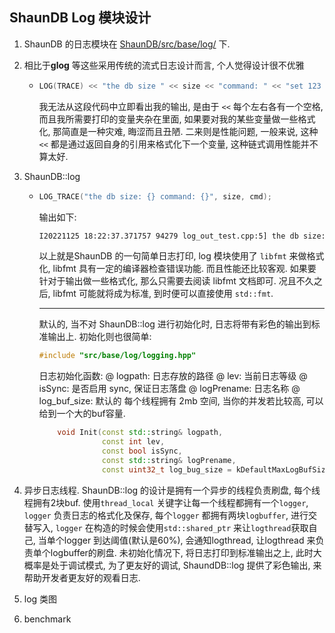 ## ShaunDB Log 模块设计

1. ShaunDB 的日志模块在 [ShaunDB/src/base/log/](../src/base/log/) 下.
2. 相比于**glog** 等这些采用传统的流式日志设计而言, 个人觉得设计很不优雅
    - ```c++
      LOG(TRACE) << "the db size " << size << "command: " << "set 123 456" << ...;
      ```
      我无法从这段代码中立即看出我的输出, 是由于 ```<<``` 每个左右各有一个空格, 而且我所需要打印的变量夹杂在里面, 如果要对我的某些变量做一些格式化, 那简直是一种灾难, 晦涩而且丑陋.
      二来则是性能问题, 一般来说, 这种```<<``` 都是通过返回自身的引用来格式化下一个变量, 这种链式调用性能并不算太好.
3. ShaunDB::log
    - ```c++
      LOG_TRACE("the db size: {} command: {}", size, cmd);
      ```
      输出如下:
      ```bash
      I20221125 18:22:37.371757 94279 log_out_test.cpp:5] the db size: 12 command: set 123 456.
      ```
      以上就是ShaunDB 的一句简单日志打印, log 模块使用了 ```libfmt``` 来做格式化, libfmt 具有一定的编译器检查错误功能. 而且性能还比较客观. 如果要针对于输出做一些格式化, 那么只需要去阅读 libfmt 文档即可. 况且不久之后, libfmt 可能就将成为标准, 到时便可以直接使用 ```std::fmt```.
      
      ---
      默认的, 当不对 ShaunDB::log 进行初始化时, 日志将带有彩色的输出到标准输出上.
      初始化则也很简单:
      ```c++
      #include "src/base/log/logging.hpp"
      ```
      日志初始化函数:
      @ logpath: 日志存放的路径
      @ lev: 当前日志等级
      @ isSync: 是否启用 sync, 保证日志落盘
      @ logPrename: 日志名称
      @ log_buf_size: 默认的 每个线程拥有 2mb 空间, 当你的并发若比较高, 可以给到一个大的buf容量.
      ```c++ 
          void Init(const std::string& logpath,
                    const int lev,
                    const bool isSync,
                    const std::string& logPrename,
                    const uint32_t log_bug_size = kDefaultMaxLogBufSize);
      ```
4. 异步日志线程.
    ShaunDB::log 的设计是拥有一个异步的线程负责刷盘, 每个线程拥有2块buf.
    使用```thread_local``` 关键字让每一个线程都拥有一个```logger```, ```logger``` 负责日志的格式化及保存, 每个```logger``` 都拥有两块```logbuffer```, 进行交替写入, ```logger``` 在构造的时候会使用```std::shared_ptr``` 来让```logthread```获取自己, 当单个logger 到达阈值(默认是60%), 会通知logthread, 让logthread 来负责单个logbuffer的刷盘.
    未初始化情况下, 将日志打印到标准输出之上, 此时大概率是处于调试模式, 为了更友好的调试, ShaundDB::log 提供了彩色输出, 来帮助开发者更友好的观看日志.

5. log 类图


6. benchmark         